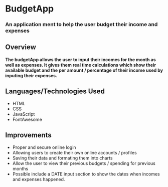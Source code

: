 # BudgetApp
### An application ment to help the user budget their income and expenses

## Overview
#### The budgetApp allows the user to input their incomes for the month as well as expenses. It gives them real time calculations which show their available budget and the per amount / percentage of their income used by inputing their expenses. 

## Languages/Technologies Used
* HTML
* CSS
* JavaScript
* FontAwesome

## Improvements
* Proper and secure online login
* Allowing users to create their own online accounts / profiles
* Saving their data and formating them into charts
* Allow the user to view their previous budgets / spending for previous months
* Possible include a DATE input section to show the dates when incomes and expenses happened.



